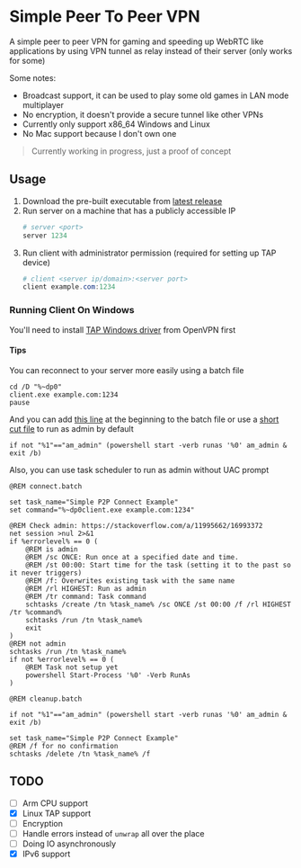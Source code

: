 # Simple Peer To Peer VPN

A simple peer to peer VPN for gaming and speeding up WebRTC like applications by using VPN tunnel as relay instead of their server (only works for some)

Some notes:

- Broadcast support, it can be used to play some old games in LAN mode multiplayer
- No encryption, it doesn't provide a secure tunnel like other VPNs
- Currently only support x86_64 Windows and Linux
- No Mac support because I don't own one

> Currently working in progress, just a proof of concept

## Usage

1. Download the pre-built executable from [latest release](https://github.com/Legend-Master/simple-p2p-vpn/releases/latest)
2. Run server on a machine that has a publicly accessible IP
   ```powershell
   # server <port>
   server 1234
   ```
3. Run client with administrator permission (required for setting up TAP device)
   ```powershell
   # client <server ip/domain>:<server port>
   client example.com:1234
   ```

### Running Client On Windows

You'll need to install [TAP Windows driver](https://build.openvpn.net/downloads/releases/latest.bak/tap-windows-latest-stable.exe) from OpenVPN first

#### Tips

You can reconnect to your server more easily using a batch file

```batch
cd /D "%~dp0"
client.exe example.com:1234
pause
```

And you can add [this line](https://stackoverflow.com/a/51472107/16993372) at the beginning to the batch file or use a [short cut file](https://superuser.com/a/788929) to run as admin by default

```batch
if not "%1"=="am_admin" (powershell start -verb runas '%0' am_admin & exit /b)
```

Also, you can use task scheduler to run as admin without UAC prompt

```batch
@REM connect.batch

set task_name="Simple P2P Connect Example"
set command="%~dp0client.exe example.com:1234"

@REM Check admin: https://stackoverflow.com/a/11995662/16993372
net session >nul 2>&1
if %errorlevel% == 0 (
    @REM is admin
    @REM /sc ONCE: Run once at a specified date and time.
    @REM /st 00:00: Start time for the task (setting it to the past so it never triggers)
    @REM /f: Overwrites existing task with the same name
    @REM /rl HIGHEST: Run as admin
    @REM /tr command: Task command
    schtasks /create /tn %task_name% /sc ONCE /st 00:00 /f /rl HIGHEST /tr %command%
    schtasks /run /tn %task_name%
    exit
)
@REM not admin
schtasks /run /tn %task_name%
if not %errorlevel% == 0 (
    @REM Task not setup yet
    powershell Start-Process '%0' -Verb RunAs
)
```

```batch
@REM cleanup.batch

if not "%1"=="am_admin" (powershell start -verb runas '%0' am_admin & exit /b)

set task_name="Simple P2P Connect Example"
@REM /f for no confirmation
schtasks /delete /tn %task_name% /f
```

## TODO

- [ ] Arm CPU support
- [x] Linux TAP support
- [ ] Encryption
- [ ] Handle errors instead of `unwrap` all over the place
- [ ] Doing IO asynchronously
- [x] IPv6 support
